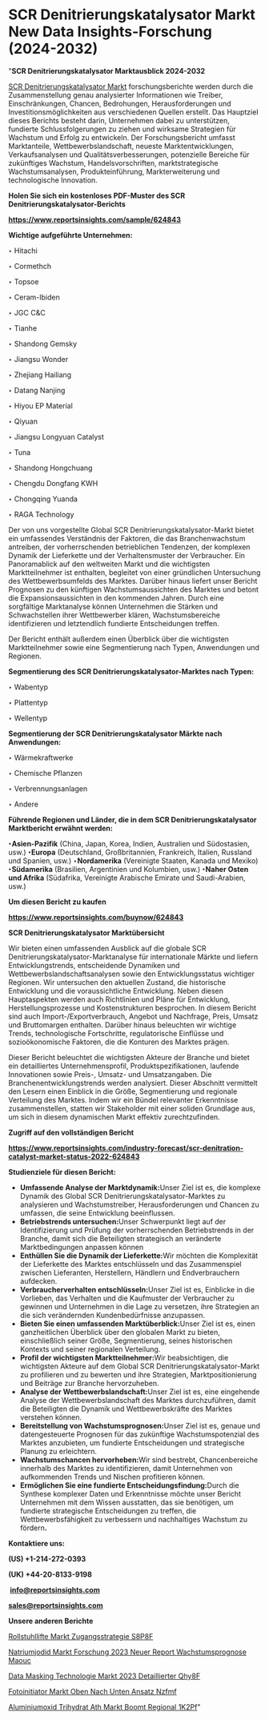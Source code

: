 # SCR Denitrierungskatalysator Markt New Data Insights-Forschung (2024-2032)

"<strong><b>SCR Denitrierungskatalysator Marktausblick 2024-2032</b></strong>

<a href=https://www.reportsinsights.com/sample/624843>SCR Denitrierungskatalysator Markt</a> forschungsberichte werden durch die Zusammenstellung genau analysierter Informationen wie Treiber, Einschränkungen, Chancen, Bedrohungen, Herausforderungen und Investitionsmöglichkeiten aus verschiedenen Quellen erstellt. Das Hauptziel dieses Berichts besteht darin, Unternehmen dabei zu unterstützen, fundierte Schlussfolgerungen zu ziehen und wirksame Strategien für Wachstum und Erfolg zu entwickeln. Der Forschungsbericht umfasst Marktanteile, Wettbewerbslandschaft, neueste Marktentwicklungen, Verkaufsanalysen und Qualitätsverbesserungen, potenzielle Bereiche für zukünftiges Wachstum, Handelsvorschriften, marktstrategische Wachstumsanalysen, Produkteinführung, Markterweiterung und technologische Innovation.

<strong><b>Holen Sie sich ein kostenloses PDF-Muster des SCR Denitrierungskatalysator-Berichts</b></strong>

<a href=https://www.reportsinsights.com/sample/624843><strong><u>https://www.reportsinsights.com/sample/624843</u></strong></a>

<strong>Wichtige aufgeführte Unternehmen:</strong>

‣ Hitachi

‣ Cormethch

‣ Topsoe

‣ Ceram-Ibiden

‣ JGC C&C

‣ Tianhe

‣ Shandong Gemsky

‣ Jiangsu Wonder

‣ Zhejiang Hailiang

‣ Datang Nanjing

‣ Hiyou EP Material

‣ Qiyuan

‣ Jiangsu Longyuan Catalyst

‣ Tuna

‣ Shandong Hongchuang

‣ Chengdu Dongfang KWH

‣ Chongqing Yuanda

‣ RAGA Technology

Der von uns vorgestellte Global SCR Denitrierungskatalysator-Markt bietet ein umfassendes Verständnis der Faktoren, die das Branchenwachstum antreiben, der vorherrschenden betrieblichen Tendenzen, der komplexen Dynamik der Lieferkette und der Verhaltensmuster der Verbraucher. Ein Panoramablick auf den weltweiten Markt und die wichtigsten Marktteilnehmer ist enthalten, begleitet von einer gründlichen Untersuchung des Wettbewerbsumfelds des Marktes. Darüber hinaus liefert unser Bericht Prognosen zu den künftigen Wachstumsaussichten des Marktes und betont die Expansionsaussichten in den kommenden Jahren. Durch eine sorgfältige Marktanalyse können Unternehmen die Stärken und Schwachstellen ihrer Wettbewerber klären, Wachstumsbereiche identifizieren und letztendlich fundierte Entscheidungen treffen.

Der Bericht enthält außerdem einen Überblick über die wichtigsten Marktteilnehmer sowie eine Segmentierung nach Typen, Anwendungen und Regionen.

<strong>Segmentierung des SCR Denitrierungskatalysator-Marktes nach Typen:</strong>

‣ Wabentyp

‣ Plattentyp

‣ Wellentyp

<strong>Segmentierung der SCR Denitrierungskatalysator Märkte nach Anwendungen:</strong>

‣ Wärmekraftwerke

‣ Chemische Pflanzen

‣ Verbrennungsanlagen

‣ Andere

<strong><b>Führende Regionen und Länder, die in dem SCR Denitrierungskatalysator Marktbericht erwähnt werden:</b></strong>

<strong><b>‣Asien-Pazifik</b></strong> (China, Japan, Korea, Indien, Australien und Südostasien, usw.)
<strong><b>‣Europa</b></strong> (Deutschland, Großbritannien, Frankreich, Italien, Russland und Spanien, usw.)
‣<strong><b>Nordamerika</b></strong> (Vereinigte Staaten, Kanada und Mexiko)
<strong><b>‣Südamerika</b></strong> (Brasilien, Argentinien und Kolumbien, usw.)
<strong><b>‣Naher Osten und Afrika</b></strong> (Südafrika, Vereinigte Arabische Emirate und Saudi-Arabien, usw.)

<strong>Um diesen Bericht zu kaufen</strong>

<a href=https://www.reportsinsights.com/buynow/624843><strong><u>https://www.reportsinsights.com/buynow/624843</u></strong></a>

<strong>SCR Denitrierungskatalysator Marktübersicht</strong>

Wir bieten einen umfassenden Ausblick auf die globale SCR Denitrierungskatalysator-Marktanalyse für internationale Märkte und liefern Entwicklungstrends, entscheidende Dynamiken und Wettbewerbslandschaftsanalysen sowie den Entwicklungsstatus wichtiger Regionen. Wir untersuchen den aktuellen Zustand, die historische Entwicklung und die voraussichtliche Entwicklung. Neben diesen Hauptaspekten werden auch Richtlinien und Pläne für Entwicklung, Herstellungsprozesse und Kostenstrukturen besprochen. In diesem Bericht sind auch Import-/Exportverbrauch, Angebot und Nachfrage, Preis, Umsatz und Bruttomargen enthalten. Darüber hinaus beleuchten wir wichtige Trends, technologische Fortschritte, regulatorische Einflüsse und sozioökonomische Faktoren, die die Konturen des Marktes prägen.

Dieser Bericht beleuchtet die wichtigsten Akteure der Branche und bietet ein detailliertes Unternehmensprofil, Produktspezifikationen, laufende Innovationen sowie Preis-, Umsatz- und Umsatzangaben. Die Branchenentwicklungstrends werden analysiert. Dieser Abschnitt vermittelt den Lesern einen Einblick in die Größe, Segmentierung und regionale Verteilung des Marktes. Indem wir ein Bündel relevanter Erkenntnisse zusammenstellen, statten wir Stakeholder mit einer soliden Grundlage aus, um sich in diesem dynamischen Markt effektiv zurechtzufinden.

<strong>Zugriff auf den vollständigen Bericht</strong>

<a href=https://www.reportsinsights.com/industry-forecast/scr-denitration-catalyst-market-status-2022-624843><strong>https://www.reportsinsights.com/industry-forecast/scr-denitration-catalyst-market-status-2022-624843</strong></a>

<strong>Studienziele für diesen Bericht:</strong>
<ul>
  <li><strong>Umfassende Analyse der Marktdynamik:</strong>Unser Ziel ist es, die komplexe Dynamik des Global SCR Denitrierungskatalysator-Marktes zu analysieren und Wachstumstreiber, Herausforderungen und Chancen zu umfassen, die seine Entwicklung beeinflussen.</li>
  <li><strong>Betriebstrends untersuchen:</strong>Unser Schwerpunkt liegt auf der Identifizierung und Prüfung der vorherrschenden Betriebstrends in der Branche, damit sich die Beteiligten strategisch an veränderte Marktbedingungen anpassen können</li>
  <li><strong>Enthüllen Sie die Dynamik der Lieferkette:</strong>Wir möchten die Komplexität der Lieferkette des Marktes entschlüsseln und das Zusammenspiel zwischen Lieferanten, Herstellern, Händlern und Endverbrauchern aufdecken.</li>
  <li><strong>Verbraucherverhalten entschlüsseln:</strong>Unser Ziel ist es, Einblicke in die Vorlieben, das Verhalten und die Kaufmuster der Verbraucher zu gewinnen und Unternehmen in die Lage zu versetzen, ihre Strategien an die sich verändernden Kundenbedürfnisse anzupassen.</li>
  <li><strong>Bieten Sie einen umfassenden Marktüberblick:</strong>Unser Ziel ist es, einen ganzheitlichen Überblick über den globalen Markt zu bieten, einschließlich seiner Größe, Segmentierung, seines historischen Kontexts und seiner regionalen Verteilung.</li>
  <li><strong>Profil der wichtigsten Marktteilnehmer:</strong>Wir beabsichtigen, die wichtigsten Akteure auf dem Global SCR Denitrierungskatalysator-Markt zu profilieren und zu bewerten und ihre Strategien, Marktpositionierung und Beiträge zur Branche hervorzuheben.</li>
  <li><strong>Analyse der Wettbewerbslandschaft:</strong>Unser Ziel ist es, eine eingehende Analyse der Wettbewerbslandschaft des Marktes durchzuführen, damit die Beteiligten die Dynamik und Wettbewerbskräfte des Marktes verstehen können.</li>
  <li><strong>Bereitstellung von Wachstumsprognosen:</strong>Unser Ziel ist es, genaue und datengesteuerte Prognosen für das zukünftige Wachstumspotenzial des Marktes anzubieten, um fundierte Entscheidungen und strategische Planung zu erleichtern.</li>
  <li><strong>Wachstumschancen hervorheben:</strong>Wir sind bestrebt, Chancenbereiche innerhalb des Marktes zu identifizieren, damit Unternehmen von aufkommenden Trends und Nischen profitieren können.</li>
  <li><strong>Ermöglichen Sie eine fundierte Entscheidungsfindung:</strong>Durch die Synthese komplexer Daten und Erkenntnisse möchte unser Bericht Unternehmen mit dem Wissen ausstatten, das sie benötigen, um fundierte strategische Entscheidungen zu treffen, die Wettbewerbsfähigkeit zu verbessern und nachhaltiges Wachstum zu fördern<strong>.</strong></li>
</ul>
<strong>Kontaktiere uns:</strong>

<strong>(US) +1-214-272-0393</strong>

<strong>(UK) +44-20-8133-9198</strong>

<strong> </strong><a href=info@reportsinsights.com><strong><u>info@reportsinsights.com</u></strong></a>

<a href=sales@reportsinsights.com><strong><u>sales@reportsinsights.com</u></strong></a>

<strong>Unsere anderen Berichte</strong>

<a href=https://de.linkedin.com/pulse/rollstuhllifte-markt-zugangsstrategie-s8p8f/>Rollstuhllifte Markt Zugangsstrategie S8P8F</a>

<a href=https://de.linkedin.com/pulse/natriumjodid-markt-forschung-2023-neuer-report-wachstumsprognose-maouc/>Natriumjodid Markt Forschung 2023 Neuer Report Wachstumsprognose Maouc</a>

<a href=https://de.linkedin.com/pulse/data-masking-technologie-markt-2023-detaillierter-qhy8f/>Data Masking Technologie Markt 2023 Detaillierter Qhy8F</a>

<a href=https://de.linkedin.com/pulse/fotoinitiator-markt-oben-nach-unten-ansatz-nzfmf/>Fotoinitiator Markt Oben Nach Unten Ansatz Nzfmf</a>

<a href=https://de.linkedin.com/pulse/aluminiumoxid-trihydrat-ath-markt-boomt-regional-1k2pf/>Aluminiumoxid Trihydrat Ath Markt Boomt Regional 1K2Pf</a>"
